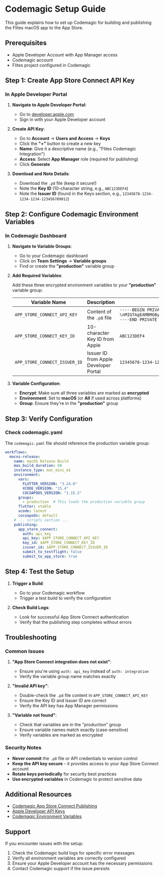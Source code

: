 # Codemagic Setup Guide

This guide explains how to set up Codemagic for building and publishing the Flites macOS app to the App Store.

## Prerequisites

- Apple Developer Account with App Manager access
- Codemagic account
- Flites project configured in Codemagic

## Step 1: Create App Store Connect API Key

### In Apple Developer Portal

1. **Navigate to Apple Developer Portal**:
   - Go to [developer.apple.com](https://developer.apple.com)
   - Sign in with your Apple Developer account

2. **Create API Key**:
   - Go to **Account** → **Users and Access** → **Keys**
   - Click the **"+"** button to create a new key
   - **Name**: Give it a descriptive name (e.g., "Flites Codemagic Integration")
   - **Access**: Select **App Manager** role (required for publishing)
   - Click **Generate**

3. **Download and Note Details**:
   - Download the `.p8` file (keep it secure!)
   - Note the **Key ID** (10-character string, e.g., `ABC123DEF4`)
   - Note the **Issuer ID** (found in the Keys section, e.g., `12345678-1234-1234-1234-123456789012`)

## Step 2: Configure Codemagic Environment Variables

### In Codemagic Dashboard

1. **Navigate to Variable Groups**:
   - Go to your Codemagic dashboard
   - Click on **Team Settings** → **Variable groups**
   - Find or create the **"production"** variable group

2. **Add Required Variables**:

   Add these three encrypted environment variables to your **"production"** variable group:

   | Variable Name | Description | Example Value |
   |---------------|-------------|---------------|
   | `APP_STORE_CONNECT_API_KEY` | Content of the `.p8` file | `-----BEGIN PRIVATE KEY-----\nMIGTAgEAMBMGByqGSM49AgEGCCqGSM49AwEHBHkwdwIBAQQg...\n-----END PRIVATE KEY-----` |
   | `APP_STORE_CONNECT_KEY_ID` | 10-character Key ID from Apple | `ABC123DEF4` |
   | `APP_STORE_CONNECT_ISSUER_ID` | Issuer ID from Apple Developer Portal | `12345678-1234-1234-1234-123456789012` |

3. **Variable Configuration**:
   - **Encrypt**: Make sure all three variables are marked as **encrypted**
   - **Environment**: Set to **macOS** (or **All** if used across platforms)
   - **Group**: Ensure they're in the **"production"** group

## Step 3: Verify Configuration

### Check codemagic.yaml

The `codemagic.yaml` file should reference the production variable group:

```yaml
workflows:
  macos-release:
    name: macOS Release Build
    max_build_duration: 60
    instance_type: mac_mini_m1
    environment:
      vars:
        FLUTTER_VERSION: "3.24.0"
        XCODE_VERSION: "15.4"
        COCOAPODS_VERSION: "1.15.2"
      groups:
        - production  # This loads the production variable group
      flutter: stable
      xcode: latest
      cocoapods: default
    # ... scripts section ...
    publishing:
      app_store_connect:
        auth: api_key
        api_key: $APP_STORE_CONNECT_API_KEY
        key_id: $APP_STORE_CONNECT_KEY_ID
        issuer_id: $APP_STORE_CONNECT_ISSUER_ID
        submit_to_testflight: false
        submit_to_app_store: true
```

## Step 4: Test the Setup

1. **Trigger a Build**:
   - Go to your Codemagic workflow
   - Trigger a test build to verify the configuration

2. **Check Build Logs**:
   - Look for successful App Store Connect authentication
   - Verify that the publishing step completes without errors

## Troubleshooting

### Common Issues

1. **"App Store Connect integration does not exist"**:
   - Ensure you're using `auth: api_key` instead of `auth: integration`
   - Verify the variable group name matches exactly

2. **"Invalid API key"**:
   - Double-check the `.p8` file content in `APP_STORE_CONNECT_API_KEY`
   - Ensure the Key ID and Issuer ID are correct
   - Verify the API key has App Manager permissions

3. **"Variable not found"**:
   - Check that variables are in the "production" group
   - Ensure variable names match exactly (case-sensitive)
   - Verify variables are marked as encrypted

### Security Notes

- **Never commit** the `.p8` file or API credentials to version control
- **Keep the API key secure** - it provides access to your App Store Connect account
- **Rotate keys periodically** for security best practices
- **Use encrypted variables** in Codemagic to protect sensitive data

## Additional Resources

- [Codemagic App Store Connect Publishing](https://docs.codemagic.io/yaml-publishing/app-store-connect/)
- [Apple Developer API Keys](https://developer.apple.com/documentation/appstoreconnectapi/creating_api_keys_for_app_store_connect_api)
- [Codemagic Environment Variables](https://docs.codemagic.io/variables/environment-variable-groups/)

## Support

If you encounter issues with the setup:

1. Check the Codemagic build logs for specific error messages
2. Verify all environment variables are correctly configured
3. Ensure your Apple Developer account has the necessary permissions
4. Contact Codemagic support if the issue persists
